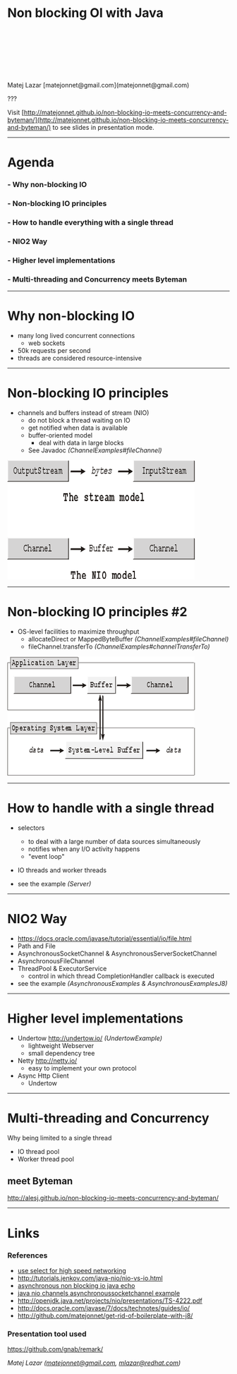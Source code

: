Non blocking OI with Java
=========================
<br />
<br />
<br />
<br />
<br />
<br />
<br />
Matej Lazar [matejonnet@gmail.com](matejonnet@gmail.com)

???

Visit [http://matejonnet.github.io/non-blocking-io-meets-concurrency-and-byteman/](http://matejonnet.github.io/non-blocking-io-meets-concurrency-and-byteman/) to see slides in presentation mode.

---

Agenda
======

### - Why non-blocking IO

### - Non-blocking IO principles

### - How to handle everything with a single thread

### - NIO2 Way

### - Higher level implementations

### - Multi-threading and Concurrency meets Byteman

---

Why non-blocking IO
===================
- many long lived concurrent connections
    - web sockets
- 50k requests per second
- threads are considered resource-intensive

---

Non-blocking IO principles
==========================
- channels and buffers instead of stream (NIO)
    - do not block a thread waiting on IO
    - get notified when data is available
    - buffer-oriented model
        - deal with data in large blocks
    - See Javadoc _(ChannelExamples#fileChannel)_

![Stream vs Channel](./images/img1.gif)

---

Non-blocking IO principles #2
=============================
- OS-level facilities to maximize throughput
    - allocateDirect or MappedByteBuffer _(ChannelExamples#fileChannel)_
    - fileChannel.transferTo _(ChannelExamples#channelTransferTo)_

![System level buffers](./images/img2.gif)

---

How to handle with a single thread
==================================

- selectors
    - to deal with a large number of data sources simultaneously
    - notifies when any I/O activity happens
    - "event loop"

- IO threads and worker threads

- see the example _(Server)_

---

NIO2 Way
========

- https://docs.oracle.com/javase/tutorial/essential/io/file.html
- Path and File
- AsynchronousSocketChannel & AsynchronousServerSocketChannel
- AsynchronousFileChannel
- ThreadPool & ExecutorService
    - control in which thread CompletionHandler callback is executed
- see the example _(AsynchronousExamples & AsynchronousExamplesJ8)_

---

Higher level implementations
============================

- Undertow http://undertow.io/ _(UndertowExample)_
    - lightweight Webserver
    - small dependency tree
- Netty http://netty.io/
    - easy to implement your own protocol
- Async Http Client
    - Undertow


---

Multi-threading and Concurrency
===============================

Why being limited to a single thread

- IO thread pool
- Worker thread pool

## meet Byteman

http://alesj.github.io/non-blocking-io-meets-concurrency-and-byteman/

---

Links
=====

### References

- [use select for high speed networking](http://www.javaworld.com/article/2073344/core-java/use-select-for-high-speed-networking.html)
- http://tutorials.jenkov.com/java-nio/nio-vs-io.html
- [asynchronous non blocking io java echo](http://www.programmingopiethehokie.com/2014/03/asynchronous-non-blocking-io-java-echo.html)
- [java nio channels asynchronoussocketchannel example](http://examples.javacodegeeks.com/core-java/nio/channels/asynchronoussocketchannel/java-nio-channels-asynchronoussocketchannel-example/)
- http://openjdk.java.net/projects/nio/presentations/TS-4222.pdf
- http://docs.oracle.com/javase/7/docs/technotes/guides/io/
- http://github.com/matejonnet/get-rid-of-boilerplate-with-j8/

### Presentation tool used
https://github.com/gnab/remark/

*Matej Lazar (matejonnet@gmail.com, mlazar@redhat.com)*
